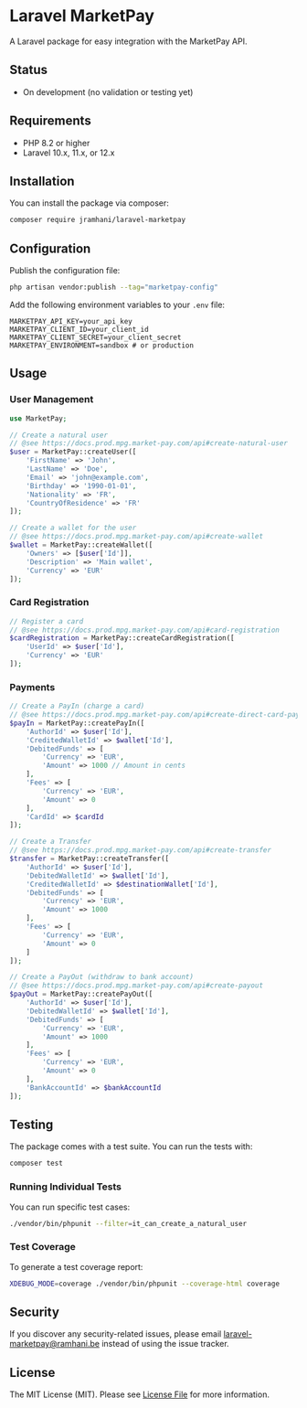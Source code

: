 # Laravel MarketPay

A Laravel package for easy integration with the MarketPay API.

## Status
- On development (no validation or testing yet)

## Requirements

- PHP 8.2 or higher
- Laravel 10.x, 11.x, or 12.x

## Installation

You can install the package via composer:

```bash
composer require jramhani/laravel-marketpay
```

## Configuration

Publish the configuration file:

```bash
php artisan vendor:publish --tag="marketpay-config"
```

Add the following environment variables to your `.env` file:

```env
MARKETPAY_API_KEY=your_api_key
MARKETPAY_CLIENT_ID=your_client_id
MARKETPAY_CLIENT_SECRET=your_client_secret
MARKETPAY_ENVIRONMENT=sandbox # or production
```

## Usage

### User Management

```php
use MarketPay;

// Create a natural user
// @see https://docs.prod.mpg.market-pay.com/api#create-natural-user
$user = MarketPay::createUser([
    'FirstName' => 'John',
    'LastName' => 'Doe',
    'Email' => 'john@example.com',
    'Birthday' => '1990-01-01',
    'Nationality' => 'FR',
    'CountryOfResidence' => 'FR'
]);

// Create a wallet for the user
// @see https://docs.prod.mpg.market-pay.com/api#create-wallet
$wallet = MarketPay::createWallet([
    'Owners' => [$user['Id']],
    'Description' => 'Main wallet',
    'Currency' => 'EUR'
]);
```

### Card Registration

```php
// Register a card
// @see https://docs.prod.mpg.market-pay.com/api#card-registration
$cardRegistration = MarketPay::createCardRegistration([
    'UserId' => $user['Id'],
    'Currency' => 'EUR'
]);
```

### Payments

```php
// Create a PayIn (charge a card)
// @see https://docs.prod.mpg.market-pay.com/api#create-direct-card-payin
$payIn = MarketPay::createPayIn([
    'AuthorId' => $user['Id'],
    'CreditedWalletId' => $wallet['Id'],
    'DebitedFunds' => [
        'Currency' => 'EUR',
        'Amount' => 1000 // Amount in cents
    ],
    'Fees' => [
        'Currency' => 'EUR',
        'Amount' => 0
    ],
    'CardId' => $cardId
]);

// Create a Transfer
// @see https://docs.prod.mpg.market-pay.com/api#create-transfer
$transfer = MarketPay::createTransfer([
    'AuthorId' => $user['Id'],
    'DebitedWalletId' => $wallet['Id'],
    'CreditedWalletId' => $destinationWallet['Id'],
    'DebitedFunds' => [
        'Currency' => 'EUR',
        'Amount' => 1000
    ],
    'Fees' => [
        'Currency' => 'EUR',
        'Amount' => 0
    ]
]);

// Create a PayOut (withdraw to bank account)
// @see https://docs.prod.mpg.market-pay.com/api#create-payout
$payOut = MarketPay::createPayOut([
    'AuthorId' => $user['Id'],
    'DebitedWalletId' => $wallet['Id'],
    'DebitedFunds' => [
        'Currency' => 'EUR',
        'Amount' => 1000
    ],
    'Fees' => [
        'Currency' => 'EUR',
        'Amount' => 0
    ],
    'BankAccountId' => $bankAccountId
]);
```

## Testing

The package comes with a test suite. You can run the tests with:

```bash
composer test
```

### Running Individual Tests

You can run specific test cases:

```bash
./vendor/bin/phpunit --filter=it_can_create_a_natural_user
```

### Test Coverage

To generate a test coverage report:

```bash
XDEBUG_MODE=coverage ./vendor/bin/phpunit --coverage-html coverage
```

## Security

If you discover any security-related issues, please email laravel-marketpay@ramhani.be instead of using the issue tracker.

## License

The MIT License (MIT). Please see [License File](LICENSE.md) for more information. 
